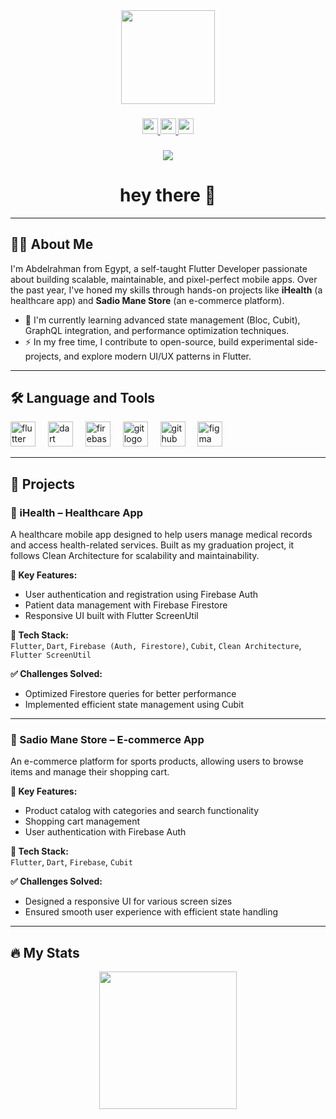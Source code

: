 <div align="center">
  <img height="150" src="https://media.giphy.com/media/M9gbBd9nbDrOTu1Mqx/giphy.gif" />
</div>

###

<div align="center">
  <a href="https://www.linkedin.com/in/abdelrahman-ezzeldean/">
    <img src="https://img.shields.io/static/v1?message=LinkedIn&logo=linkedin&label=&color=0077B5&logoColor=white&labelColor=&style=for-the-badge" height="25" />
  </a>
  <a href="mailto:abdelrahmanezzeldean@gmail.com">
    <img src="https://img.shields.io/static/v1?message=Gmail&logo=gmail&label=&color=D14836&logoColor=white&labelColor=&style=for-the-badge" height="25" />
  </a>
  <a href="https://facebook.com/your-profile">
    <img src="https://img.shields.io/static/v1?message=Facebook&logo=facebook&label=&color=1877F2&logoColor=white&labelColor=&style=for-the-badge" height="25" />
  </a>
</div>

###

<div align="center">
  <img src="https://visitor-badge.laobi.icu/badge?page_id=AbdelrahmanAddel.AbdelrahmanAddel&" />
</div>

###

<h1 align="center">hey there 👋</h1>

---

## 👨‍💻 About Me

I'm Abdelrahman from Egypt, a self-taught Flutter Developer passionate about building scalable, maintainable, and pixel-perfect mobile apps. Over the past year, I've honed my skills through hands-on projects like **iHealth** (a healthcare app) and **Sadio Mane Store** (an e-commerce platform).

- 🔭 I'm currently learning advanced state management (Bloc, Cubit), GraphQL integration, and performance optimization techniques.  
- ⚡ In my free time, I contribute to open-source, build experimental side-projects, and explore modern UI/UX patterns in Flutter.

---

## 🛠 Language and Tools

<div align="left">
  <img src="https://cdn.jsdelivr.net/gh/devicons/devicon/icons/flutter/flutter-original.svg" height="40" alt="flutter logo" />
  <img width="12"/>
  <img src="https://cdn.jsdelivr.net/gh/devicons/devicon/icons/dart/dart-original.svg" height="40" alt="dart logo" />
  <img width="12"/>
  <img src="https://cdn.jsdelivr.net/gh/devicons/devicon/icons/firebase/firebase-plain-wordmark.svg" height="40" alt="firebase logo" />
  <img width="12"/>
  <img src="https://cdn.jsdelivr.net/gh/devicons/devicon/icons/git/git-original.svg" height="40" alt="git logo" />
  <img width="12"/>
  <img src="https://cdn.jsdelivr.net/gh/devicons/devicon/icons/github/github-original.svg" height="40" alt="github logo" />
  <img width="12" />
  <img src="https://cdn.jsdelivr.net/gh/devicons/devicon/icons/figma/figma-original.svg" height="40" alt="figma logo"  />
</div>

---

## 🚀 Projects

### 📱 iHealth – Healthcare App

A healthcare mobile app designed to help users manage medical records and access health-related services. Built as my graduation project, it follows Clean Architecture for scalability and maintainability.

**🔑 Key Features:**
- User authentication and registration using Firebase Auth  
- Patient data management with Firebase Firestore  
- Responsive UI built with Flutter ScreenUtil

**🧰 Tech Stack:**  
`Flutter`, `Dart`, `Firebase (Auth, Firestore)`, `Cubit`, `Clean Architecture`, `Flutter ScreenUtil`

**✅ Challenges Solved:**
- Optimized Firestore queries for better performance  
- Implemented efficient state management using Cubit

---

### 🛒 Sadio Mane Store – E-commerce App

An e-commerce platform for sports products, allowing users to browse items and manage their shopping cart.

**🔑 Key Features:**
- Product catalog with categories and search functionality  
- Shopping cart management  
- User authentication with Firebase Auth

**🧰 Tech Stack:**  
`Flutter`, `Dart`, `Firebase`, `Cubit`

**✅ Challenges Solved:**
- Designed a responsive UI for various screen sizes  
- Ensured smooth user experience with efficient state handling

---

## 🔥 My Stats

<div align="center">
  <img src="https://streak-stats.demolab.com?user=AbdelrahmanAddel&locale=en&mode=daily&theme=dark&hide_border=false&border_radius=5" height="220" />
</div>

